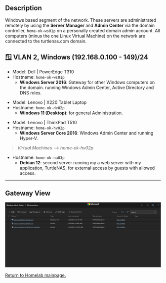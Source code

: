 
## Description

Windows based segment of the network. These servers are administrated remotely by using the **Server Manager** and **Admin Center** via the domain controller, `home-ok-ws01p` on a personally created domain admin account. All computers (minus the one Linux Virtual Machine) on the network are connected to the turtlenas.com domain.

## 🪟 VLAN 2, Windows (192.168.0.100 - 149)/24

- Model: Dell | PowerEdge T310
- Hostname: `home-ok-ws01p`
  - **Windows Server 2016**: Gateway for other Windows computers on the domain. running Windows Admin Center, Active Directory and DNS roles.
>
- Model: Lenovo | X220 Tablet Laptop
- Hostname: `home-ok-de02p`
  - **Windows 11 (Desktop)**: for general Administration.
>
- Model: Lenovo | ThinkPad T510
- Hostname: `home-ok-hv02p`
  - **Windows Server Core 2016**: Windows Admin Center and running Hyper-V.
> *Virtual Machines --> home-ok-hv02p*
- Hostname: `home-ok-na03p`
  - **Debian 12**: second server running my a web server with my application, TurtleNAS, for external access by guests with allowed access.
______________________________________________________________________________

## Gateway View
![Image of Windows Admin Center on home-ok-ws01p](https://github.com/allenc125789/Homelab/blob/main/images/Screenshot%20from%202024-08-05%2022-10-41.png)


[Return to Homelab mainpage.](https://github.com/allenc125789/Homelab#lan-19216801---9)

